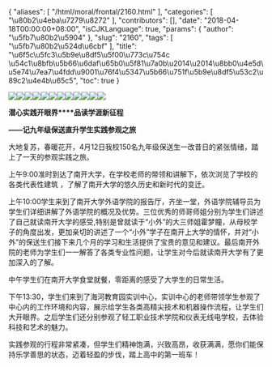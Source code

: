 {
    "aliases": [
        "/html/moral/frontal/2160.html"
    ],
    "categories": [
        "\u80b2\u4eba\u7279\u8272"
    ],
    "contributors": [],
    "date": "2018-04-18T00:00:00+08:00",
    "isCJKLanguage": true,
    "params": {
        "author": "\u5fb7\u80b2\u5904"
    },
    "slug": "2160",
    "tags": [
        "\u5fb7\u80b2\u524d\u6cbf"
    ],
    "title": "\u6f5c\u5fc3\u5b9e\u8df5\u5f00\u773c\u754c \u54c1\u8bfb\u5b66\u6daf\u65b0\u5f81\u7a0b\u2014\u2014\u8bb0\u4e5d\u5e74\u7ea7\u4fdd\u9001\u76f4\u5347\u5b66\u751f\u5b9e\u8df5\u53c2\u89c2\u4e4b\u65c5",
    "toc": true
}

![](https://cdn.tfls.online/mirror/full/4034a66179c7c685e237b21f5acbf3cb24752899.jpg)![](https://cdn.tfls.online/mirror/full/3d32b9f111d8987b984884cc03af26e3d5d1c233.jpg)![](https://cdn.tfls.online/mirror/full/16f3264a0c72e225aeb22ffca16b8bdb4f717899.jpg)![](https://cdn.tfls.online/mirror/full/99f7539ba2191429565bf87f7bca08a8cb809219.jpg)![](https://cdn.tfls.online/mirror/full/b0be2093f97bf8b637ec456bb59bce1c3df78e15.jpg)![](https://cdn.tfls.online/mirror/full/a70f746b9ecc01509540d9202e2bea554aed5499.jpg)![](https://cdn.tfls.online/mirror/full/aeadb55bf4c374cc56da87532042548d2071671e.jpg)![](https://cdn.tfls.online/mirror/full/ddee030e2a809537e45eefbcdf8cbf26eb614105.jpg)![](https://cdn.tfls.online/mirror/full/1d75e2d15d9c433b0dffc05b8123eb453aceb4dd.jpg)![](https://cdn.tfls.online/mirror/full/38ec3879426c93958395a74d51a59dbae3bde21b.jpg)![](https://cdn.tfls.online/mirror/full/e5173b43c5bebc31cb5bd9ebb80a4aea35bae074.jpg)![](https://cdn.tfls.online/mirror/full/0ab42c764f0b7ae133a2745613958c8ec722aaf4.jpg)







**潜心实践开眼界****品读学涯新征程**




**——记****九年级****保送直升学生实践参观之旅**




大地复苏，春暖花开，4月12日我校150名九年级保送生一改昔日的紧张情绪，踏上了一天的参观实践之旅。




上午9:00准时到达了南开大学，在学校老师的带领和讲解下，依次浏览了学校的各类代表性建筑 ，了解了南开大学的悠久历史和新时代的变迁。




上午10:00学生来到了南开大学外语学院的报告厅，齐坐一堂，外语学院辅导员为学生们详细讲解了外语学院的概况及优势。三位优秀的师哥师姐分别为学生们讲述了自己就读南开大学的感受,特别是曾就读于“小外”的大三师姐霍梦瞳，从母校学子的角度出发，更加亲切的讲述了一个“小外”学子在南开上大学的情怀，并对“小外”的保送生们接下来几个月的学习和生活提供了宝贵的意见和建议。最后南开外院的老师为学生们一一解答了各类专业性问题，让学生对今后就读南开大学有了更加深入的了解。




中午学生们在南开大学食堂就餐，零距离的感受了大学生的日常生活。




下午13:30，学生们来到了海河教育园实训中心，实训中心的老师带领学生参观了中心内的工作环境和内容，展示给学生各类高精尖技术和机器操作流程，让学生们大开眼界。之后学生们还分别参观了轻工职业技术学院和仪表无线电学校，去体验科技和艺术的魅力。




实践参观的行程非常紧凑，但学生们精神饱满，兴致高昂，收获满满，愿你们能保持乐学善思的状态，迈着轻盈的步伐，踏上高中的第一班车！




  



